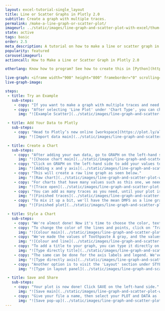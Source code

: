 ```yaml
---
layout: excel-tutorial-single_layout
title: Line or Scatter Graphs in Plotly 2.0
subtitle: Create a graph with multiple traces.
permalink: /make-a-line-graph-or-scatter-plot/
imageurl: ../static/images/line-graph-and-scatter-plot-with-excel/thum-line-graph-and-scatter-plot-with-excel.png
state: active
tags: basic
order: 2.5
meta_description: A tutorial on how to make a line or scatter graph in Plotly 2.0.
popularity: featured
carouselimageurl: 
actioncall: How to Make a Line or Scatter Graph in Plotly 2.0

otherlang: Know how to program? See how to create this in [Python](https://plot.ly/python/line-and-scatter/) or [R](https://plot.ly/r/line-and-scatter/).

live-graph: <iframe width="900" height="800" frameborder="0" scrolling="no" src="https://plot.ly/~plotly2_demo/38.embed"></iframe>
live-graph-image:

steps: 
 - title: Try an Example
   sub-steps:
    - copy: "If you want to make a graph with multiple traces and need a little help, this tutorial is for you!"
    - copy: "After selecting 'Line Plot' under 'Chart Type', you can check out an example before adding your own data. Clicking the 'try an example' button will show what a sample chart looks like after adding data and playing with the style. You'll also see what values and style attributes were selected for this specific plot, as well as the end result."
      img: "![Example Scatter](../static/images/line-graph-and-scatter-plot-with-excel/try-an-example.png)"

 - title: Add Your Data to Plotly
   sub-steps:
    - copy: "Head to Plotly’s new online [workspace](https://plot.ly/alpha/workspace/) and add your data. You have the option of typing directly in the grid, uploading your file, or entering a URL of an online dataset. Plotly accepts .xls, .xlsx, or .csv files. For more information on how to enter your data, see [this](http://help.plot.ly/add-data-to-the-plotly-grid/) tutorial."
      img: "![Import data main](../static/images/line-graph-and-scatter-plot-with-excel/linescatter-import.png)"

 - title: Create a Chart
   sub-steps:
    - copy: "After adding your own data, go to GRAPH on the left-hand side, then 'Create'. Choose 'Line Plot' under 'Chart type'."
      img: "![Choose chart main](../static/images/line-graph-and-scatter-plot-with-excel/choose-chart-main.png)"
    - copy: "Click on GRAPH on the left-hand side to add your values to your graph. After selecting ‘Line Plot', you should then fill out the x and y dropdowns to create the plot."
      img: "![Adding x and y axis](../static/images/line-graph-and-scatter-plot-with-excel/line-axes-panel.png)"
    - copy: "This will create a raw line graph as seen below."
      img: "![Raw chart](../static/images/line-graph-and-scatter-plot-with-excel/linescatter-raw.png)"
    - copy: "For charts that have many values such as this one, we need to add more data to the plot. We do this by clicking on the '+Trace' button at the top right-hand side of that pane."
      img: "![Trace open](../static/images/line-graph-and-scatter-plot-with-excel/linescatter-trace.png)"
    - copy: "You can add as many traces as you need, until your plot is complete! For this particular graph, we want to compare two different toothpastes for the prevention of caries development. Each toothpaste has a mean decayed, missing, and filled surfaces (DMFS) index, and a standard deviation DMFS index. We'll need four traces, and this is what the plot looks like after we've finished tracing."
      img: "![Finished traces](../static/images/line-graph-and-scatter-plot-with-excel/linescatter-traces-finished.png)"
    - copy: "To mix it up a bit, we'll have the mean DMFS as a line graph, and the standard deviation DMFS as a scatter plot. We do this by going to the same panel with the x and y values, click on 'Chart Type' that corresponds with the standard deviation value for each toothpaste and select 'Scatter Plot'."
      img: "![Finished plot](../static/images/line-graph-and-scatter-plot-with-excel/linescatter-change-chart-type.gif)"

 - title: Style a Chart
   sub-steps:
    - copy: "We're almost done! Now it's time to choose the color, text position or typeface. Click on STYLE on the left-hand side to play around with the style of your plot."
    - copy: "To change the color of the lines and points, click on ‘Traces’ under the same STYLE tab, and choose the color you want. Note that certain colors and typeface are only available with a PRO subscription. Click [here](https://plot.ly/products/cloud/) to upgrade!"
      img: "![Colour main](../static/images/line-graph-and-scatter-plot-with-excel/linescatter-colour-panel.png)"
    - copy: "We've made the values of Toothpaste A gray, and the values of the Toothpaste B turquoise. We've also added a very thin line through each scatter plot."
      img: "![Colour and line](../static/images/line-graph-and-scatter-plot-with-excel/linescatter-colour-lines.gif)"  
    - copy: "To add a title to your graph, you can type it directly on the title by double-clicking it. "
      img: "![Type directly title](../static/images/line-graph-and-scatter-plot-with-excel/linescatter-title.png)"
    - copy: "The same can be done for the axis labels and legend. We've added a break in the legend labels using HTML syntax, so that they appear in two separate lines. To learn more about HTML and how to add tags and codes to your text, visit [this](http://help.plot.ly/adding-HTML-and-links-to-charts/) page!"
      img: "![Type directly axis](../static/images/line-graph-and-scatter-plot-with-excel/linescatter-legend-labels.png)"
    - copy: "Another option is to visit the 'Layout' section under STYLE, click on 'Text' and enter your title in the box, as shown below."
      img: "![Type in layout panel](../static/images/line-graph-and-scatter-plot-with-excel/linescatter-title-panel.png)"

 - title: Save and Share
   sub-steps:
    - copy: "Your plot is now done! Click SAVE on the left-hand side."
      img: "![Save main](../static/images/line-graph-and-scatter-plot-with-excel/linescatter-save.png)"
    - copy: "Give your file a name, then select your PLOT and DATA as 'Public' or 'Private'. For more information on how sharing works, including the difference between private, public and secret sharing, visit [this](http://help.plot.ly/save-share-and-export-in-plotly/) page."
      img: "![Save pop-up](../static/images/line-graph-and-scatter-plot-with-excel/linescatter-save-popup.png)"
---
```



